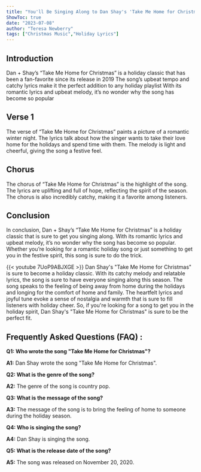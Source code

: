 ```yaml
---
title: "You'll Be Singing Along to Dan Shay's 'Take Me Home for Christmas' Lyrics All Season Long!"
ShowToc: true 
date: "2023-07-08"
author: "Teresa Newberry" 
tags: ["Christmas Music","Holiday Lyrics"]
---
```

## Introduction

Dan + Shay’s “Take Me Home for Christmas” is a holiday classic that has been a fan-favorite since its release in 2019 The song’s upbeat tempo and catchy lyrics make it the perfect addition to any holiday playlist With its romantic lyrics and upbeat melody, it’s no wonder why the song has become so popular

## Verse 1

The verse of “Take Me Home for Christmas” paints a picture of a romantic winter night. The lyrics talk about how the singer wants to take their love home for the holidays and spend time with them. The melody is light and cheerful, giving the song a festive feel.

## Chorus

The chorus of “Take Me Home for Christmas” is the highlight of the song. The lyrics are uplifting and full of hope, reflecting the spirit of the season. The chorus is also incredibly catchy, making it a favorite among listeners.

## Conclusion

In conclusion, Dan + Shay’s “Take Me Home for Christmas” is a holiday classic that is sure to get you singing along. With its romantic lyrics and upbeat melody, it’s no wonder why the song has become so popular. Whether you’re looking for a romantic holiday song or just something to get you in the festive spirit, this song is sure to do the trick.

{{< youtube 7UoP9ABJXGE >}} 
Dan Shay's "Take Me Home for Christmas" is sure to become a holiday classic. With its catchy melody and relatable lyrics, the song is sure to have everyone singing along this season. The song speaks to the feeling of being away from home during the holidays and longing for the comfort of home and family. The heartfelt lyrics and joyful tune evoke a sense of nostalgia and warmth that is sure to fill listeners with holiday cheer. So, if you're looking for a song to get you in the holiday spirit, Dan Shay's "Take Me Home for Christmas" is sure to be the perfect fit.

## Frequently Asked Questions (FAQ) :
**Q1: Who wrote the song "Take Me Home for Christmas"?**

**A1:** Dan Shay wrote the song "Take Me Home for Christmas".

**Q2: What is the genre of the song?**

**A2:** The genre of the song is country pop.

**Q3: What is the message of the song?**

**A3:** The message of the song is to bring the feeling of home to someone during the holiday season.

**Q4: Who is singing the song?**

**A4:** Dan Shay is singing the song.

**Q5: What is the release date of the song?**

**A5:** The song was released on November 20, 2020.



